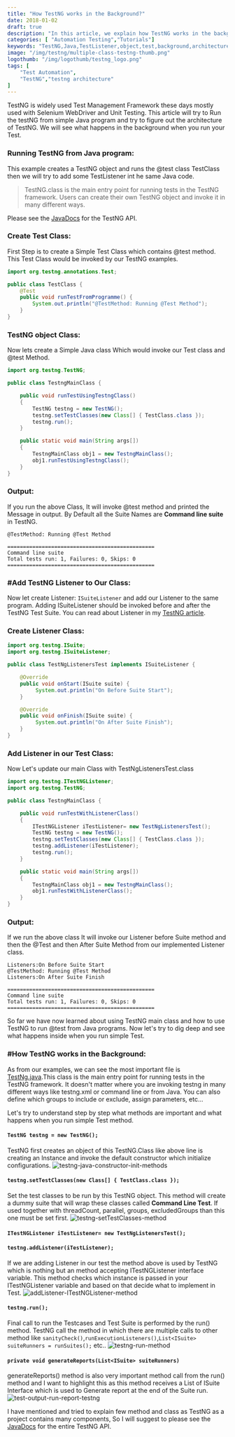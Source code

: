 ```yaml
---
title: "How TestNG works in the Background?"
date: 2018-01-02
draft: true
description: "In this article, we explain how TestNG works in the background and what is TestNG architecture. We will see examples creating the TestNG object and run the test class from code, It also adds a TestListener."
categories: [ "Automation Testing","Tutorials"]
keywords: "TestNG,Java,TestListener,object,test,background,architecture"
image: "/img/testng/multiple-class-testng-thumb.png"
logothumb: "/img/logothumb/testng_logo.png"
tags: [
    "Test Automation",
    "TestNG","testng architecture"
]
---
```

TestNG is widely used Test Management Framework these days mostly used with Selenium WebDriver and Unit Testing. This article will try to Run the testNG from simple Java program and try to figure out the architecture of TestNG. We will see what happens in the background when you run your Test.

### Running TestNG from Java program:
This example creates a TestNG object and runs the @test class TestClass then we will try to add some TestListener int he same Java code.

>TestNG.class is the main entry point for running tests in the TestNG framework. Users can create their own TestNG object and invoke it in many different ways.

Please see the [JavaDocs](https://jitpack.io/com/github/cbeust/testng/master/javadoc/org/testng/package-summary.html) for the TestNG API.
### Create Test Class:
First Step is to create a Simple Test Class which contains @test method. This Test Class would be invoked by our TestNG examples.
```Java
import org.testng.annotations.Test;

public class TestClass {
    @Test
    public void runTestFromProgramme() {
        System.out.println("@TestMethod: Running @Test Method");
    }
}
```
### TestNG object Class:
Now lets create a Simple Java class Which would invoke our Test class and @test Method.
```Java
import org.testng.TestNG;

public class TestngMainClass {

    public void runTestUsingTestngClass()
    {
        TestNG testng = new TestNG();
        testng.setTestClasses(new Class[] { TestClass.class });
        testng.run();
    }

    public static void main(String args[])
    {
        TestngMainClass obj1 = new TestngMainClass();
        obj1.runTestUsingTestngClass();
    }
}
```
### Output:
If you run the above Class, It will invoke @test method and printed the Message in output. By Default all the Suite Names are **Command line suite** in TestNG.
```text
@TestMethod: Running @Test Method

===============================================
Command line suite
Total tests run: 1, Failures: 0, Skips: 0
===============================================
```

### #Add TestNG Listener to Our Class:
Now let create Listener: `ISuiteListener` and add our Listener to the same program. Adding ISuiteListener should be invoked before and after the TestNG Test Suite. You can read about  Listener in my [TestNG article](https://www.pawangaria.com/post/testng/how-to-use-testng-listeners/).
### Create Listener Class:
```Java
import org.testng.ISuite;
import org.testng.ISuiteListener;

public class TestNgListenersTest implements ISuiteListener {

    @Override
    public void onStart(ISuite suite) {
         System.out.println("On Before Suite Start");
    }

    @Override
    public void onFinish(ISuite suite) {
         System.out.println("On After Suite Finish");
    }
}
```
### Add Listener in our Test Class:
Now Let's update our main Class with TestNgListenersTest.class
```Java
import org.testng.ITestNGListener;
import org.testng.TestNG;

public class TestngMainClass {

    public void runTestWithListenerClass()
    {
        ITestNGListener iTestListener= new TestNgListenersTest();
        TestNG testng = new TestNG();
        testng.setTestClasses(new Class[] { TestClass.class });
        testng.addListener(iTestListener);
        testng.run();
    }

    public static void main(String args[])
    {
        TestngMainClass obj1 = new TestngMainClass();
        obj1.runTestWithListenerClass();
    }
}
```
### Output:
If we run the above class It will invoke our Listener before Suite method and then the @Test and then After Suite Method from our implemented Listener class.
```text
Listeners:On Before Suite Start
@TestMethod: Running @Test Method
Listeners:On After Suite Finish

===============================================
Command line suite
Total tests run: 1, Failures: 0, Skips: 0
===============================================
```

So far we have now learned about using TestNG main class and how to use TestNG to run @test from Java programs. Now let's try to dig deep and see what happens inside when you run simple Test.

### #How TestNG works in the Background:
As from our examples, we can see the most important file is [TestNg.java](https://jitpack.io/com/github/cbeust/testng/master/javadoc/org/testng/TestNG.html).This class is the main entry point for running tests in the TestNG framework. It doesn't matter where you are invoking testng in many different ways like testng.xml or command line or from Java.
You can also define which groups to include or exclude, assign parameters, etc...

Let's try to understand step by step what methods are important and what happens when you run simple Test method.
#### `TestNG testng = new TestNG();`  
TestNG first creates an object of this TestNG.Class like above line is creating an Instance and invoke the default constructor which initialize configurations.
![testng-java-constructor-init-methods](/img/testng/testng-constructor-init-method.png)

#### `testng.setTestClasses(new Class[] { TestClass.class });`  
Set the test classes to be run by this TestNG object. This method will create a dummy suite that will wrap these classes called **Command Line Test**.
If used together with threadCount, parallel, groups, excludedGroups than this one must be set first.
![testng-setTestClasses-method](/img/testng/testng-setTestClasses-method.png)
#### `ITestNGListener iTestListener= new TestNgListenersTest();`  
#### `testng.addListener(iTestListener);`  
If we are adding Listener in our test the method above is used by TestNG which is nothing but an method accepting ITestNGListener interface variable. This method checks which instance is passed in your ITestNGListener variable and based on that decide what to implement in Test.
![addListener-ITestNGListener-method](/img/testng/addListener-ITestNGListener-method.png)

#### `testng.run();`  
Final call to run the Testcases and Test Suite is performed by the run() method. TestNG call the method in which there are multiple calls to other method like `sanityCheck()`,`runExecutionListeners()`,`List<ISuite> suiteRunners = runSuites();` etc..
![testng-run-method](/img/testng/testng-run-method.png)

#### `private void generateReports(List<ISuite> suiteRunners)`
generateReports() method is also very important method call from the run() method and I want to highlight this as this method receives a List of ISuite Interface which is used to Generate report at the end of the Suite run.
![test-output-run-report-testng](/img/testng/test-output-run-report-testng.png)

I have mentioned and tried to explain few method and class as TestNG as a project contains many components, So I will suggest to please see the [JavaDocs](https://jitpack.io/com/github/cbeust/testng/master/javadoc/org/testng/TestNG.html) for the entire TestNG API.
